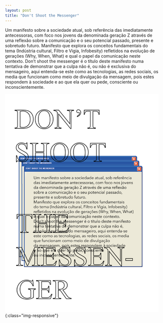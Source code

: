 ```yaml
---
layout: post
title: "Don't Shoot the Messenger"
---
```


Um manifesto sobre a sociedade atual, sob referência das imediatamente antecessoras, com foco nos jovens da denominada geração Z através de uma reflexão sobre a comunicação e o seu potencial passado, presente e sobretudo futuro. Manifesto que explora os conceitos fundamentais do tema (Indústria cultural, Filtro e Vigia, Infobesity) refletidos na evolução de gerações (Why, When, What) e qual o papel da comunicação neste contexto. Don’t shoot the messenger é o título deste manifesto numa tentativa de demonstrar que a culpa não é, ou não é exclusiva do mensageiro, aqui entenda-se este como as tecnologias, as redes sociais, os media que funcionam como meio de divulgação da mensagem, pois estes respondem à sociedade e ao que ela quer ou pede, consciente ou inconscientemente.

![IMG_DONT_SHOOT_THE_MESSENGER.png](/assets/images/IMG_DONT_SHOOT_THE_MESSENGER.png){:class="img-responsive"}